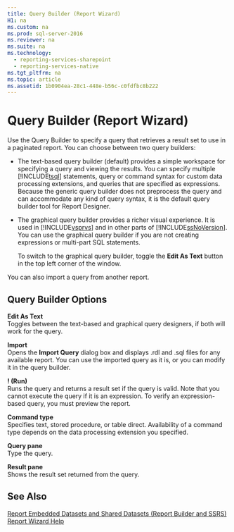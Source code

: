```yaml
---
title: Query Builder (Report Wizard)
H1: na
ms.custom: na
ms.prod: sql-server-2016
ms.reviewer: na
ms.suite: na
ms.technology: 
  - reporting-services-sharepoint
  - reporting-services-native
ms.tgt_pltfrm: na
ms.topic: article
ms.assetid: 1b0904ea-28c1-448e-b56c-c0fdfbc8b222
---
```

# Query Builder (Report Wizard)
  Use the Query Builder to specify a query that retrieves a result set to use in a paginated report. You can choose between two query builders:  
  
-   The text\-based query builder \(default\) provides a simple workspace for specifying a query and viewing the results. You can specify multiple [!INCLUDE[tsql](../../Token/Other/tsql_md.md)] statements, query or command syntax for custom data processing extensions, and queries that are specified as expressions. Because the generic query builder does not preprocess the query and can accommodate any kind of query syntax, it is the default query builder tool for Report Designer.  
  
-   The graphical query builder provides a richer visual experience. It is used in [!INCLUDE[vsprvs](../../Token/Other/vsprvs_md.md)] and in other parts of [!INCLUDE[ssNoVersion](../../Token/Other/ssNoVersion_md.md)]. You can use the graphical query builder if you are not creating expressions or multi\-part SQL statements.  
  
     To switch to the graphical query builder, toggle the **Edit As Text** button in the top left corner of the window.  
  
 You can also import a query from another report.  
  
## Query Builder Options  
 **Edit As Text**  
 Toggles between the text\-based and graphical query designers, if both will work for the query.  
  
 **Import**  
 Opens the **Import Query** dialog box and displays .rdl and .sql files for any available report. You can use the imported query as it is, or you can modify it in the query builder.  
  
 **\! \(Run\)**  
 Runs the query and returns a result set if the query is valid. Note that you cannot execute the query if it is an expression. To verify an expression\-based query, you must preview the report.  
  
 **Command type**  
 Specifies text, stored procedure, or table direct. Availability of a command type depends on the data processing extension you specified.  
  
 **Query pane**  
 Type the query.  
  
 **Result pane**  
 Shows the result set returned from the query.  
  
## See Also  
 [Report Embedded Datasets and Shared Datasets &#40;Report Builder and SSRS&#41;](../../Topics/TopicNameNotContainA/Report-Embedded-Datasets-and-Shared-Datasets--Report-Builder-and-SSRS-.md)   
 [Report Wizard Help](../../Topics/TopicNameNotContainA/Report-Wizard-Help.md)  
  
  